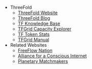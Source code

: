- ThreeFold
  - [ThreeFold Website](https://threefold.io)
  - [ThreeFold Blog](https://threefold.io/farming/blog)
  - [TF Knowledge Base](https://threefold.io/info/threefold)
  - [TFGrid Capacity Explorer](https://explorer.threefold.io/)
  - [TF Token Stats](https://tokenstats.threefoldtoken.com/)
  - [TFGrid Manual](https://threefold.io/info/sdk)
- Related Websites
  - [FreeFlow Nation](http://www.freeflownation.org/)
  - [Alliance for a Conscious Internet](https://threefold.io/aci)
  - [Planetary Matchmakers](https://www.freeflowmatchmakers.com/)
